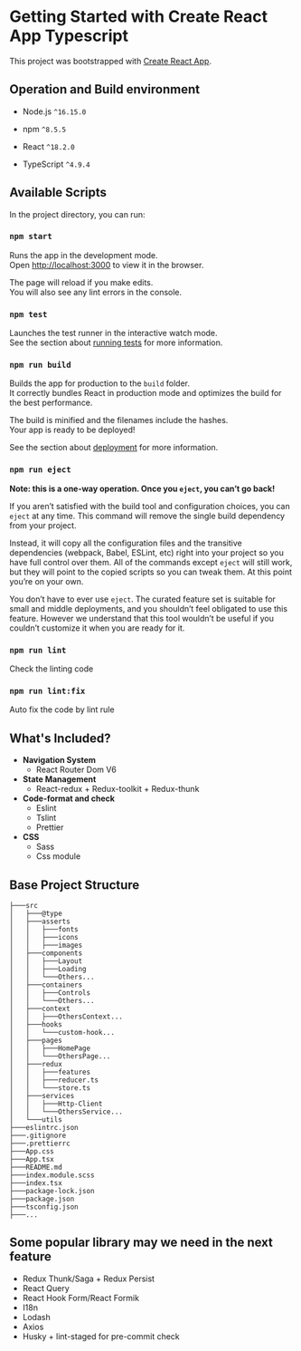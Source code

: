 # Getting Started with Create React App Typescript

This project was bootstrapped with [Create React App](https://github.com/facebook/create-react-app).

## Operation and Build environment

- Node.js `^16.15.0`
- npm `^8.5.5`

- React `^18.2.0`
- TypeScript `^4.9.4`

## Available Scripts

In the project directory, you can run:

### `npm start`

Runs the app in the development mode.\
Open [http://localhost:3000](http://localhost:3000) to view it in the browser.

The page will reload if you make edits.\
You will also see any lint errors in the console.

### `npm test`

Launches the test runner in the interactive watch mode.\
See the section about [running tests](https://facebook.github.io/create-react-app/docs/running-tests) for more information.

### `npm run build`

Builds the app for production to the `build` folder.\
It correctly bundles React in production mode and optimizes the build for the best performance.

The build is minified and the filenames include the hashes.\
Your app is ready to be deployed!

See the section about [deployment](https://facebook.github.io/create-react-app/docs/deployment) for more information.

### `npm run eject`

**Note: this is a one-way operation. Once you `eject`, you can’t go back!**

If you aren’t satisfied with the build tool and configuration choices, you can `eject` at any time. This command will remove the single build dependency from your project.

Instead, it will copy all the configuration files and the transitive dependencies (webpack, Babel, ESLint, etc) right into your project so you have full control over them. All of the commands except `eject` will still work, but they will point to the copied scripts so you can tweak them. At this point you’re on your own.

You don’t have to ever use `eject`. The curated feature set is suitable for small and middle deployments, and you shouldn’t feel obligated to use this feature. However we understand that this tool wouldn’t be useful if you couldn’t customize it when you are ready for it.

### `npm run lint`

Check the linting code

### `npm run lint:fix`

Auto fix the code by lint rule

## What's Included?

- **Navigation System**
  - React Router Dom V6
- **State Management**
  - React-redux + Redux-toolkit + Redux-thunk
- **Code-format and check**
  - Eslint
  - Tslint
  - Prettier
- **CSS**
  - Sass
  - Css module

## Base Project Structure

```
├───src
│   ├───@type
│   ├───asserts
│   │   ├───fonts
│   │   ├───icons
│   │   ├───images
│   ├───components
│   │   ├───Layout
│   │   ├───Loading
│   │   └───Others...
│   ├───containers
│   │   ├───Controls
│   │   └───Others...
│   ├───context
│   │   ├───OthersContext...
│   ├───hooks
│   │   └───custom-hook...
│   ├───pages
│   │   ├───HomePage
│   │   └───OthersPage...
│   ├───redux
│   │   ├───features
│   │   ├───reducer.ts
│   │   └───store.ts
│   ├───services
│   │   ├───Http-Client
│   │   └───OthersService...
│   └───utils
├───eslintrc.json
├───.gitignore
├───.prettierrc
├───App.css
├───App.tsx
├───README.md
├───index.module.scss
├───index.tsx
├───package-lock.json
├───package.json
├───tsconfig.json
├───...
```

## Some popular library may we need in the next feature

- Redux Thunk/Saga + Redux Persist
- React Query
- React Hook Form/React Formik
- I18n
- Lodash
- Axios
- Husky + lint-staged for pre-commit check
